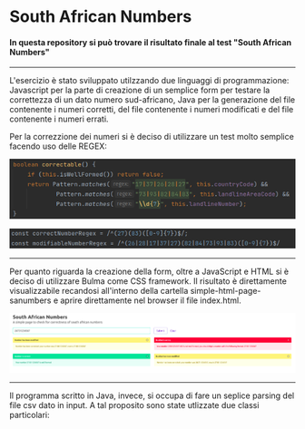 # South African Numbers

<h4> In questa repository si può trovare il risultato finale al test "South African Numbers" </h4>

***

<p> L'esercizio è stato sviluppato utilzzando due linguaggi di programmazione: Javascript per la parte di creazione di un semplice form per testare la correttezza di un dato numero sud-africano, Java per la generazione del file contenente i numeri corretti, del file contenente i numeri modificati e del file contenente i numeri errati. </p>

<p> Per la correzzione dei numeri si è deciso di utilizzare un test molto semplice facendo uso delle REGEX: </p>

![coorectable function](https://github.com/MinusLee/southAfricanNumbers/blob/master/correctable.png "REGEX per il programma Java")

![correctable function js](https://github.com/MinusLee/southAfricanNumbers/blob/master/js-correctable.png "REGEX per il programma JavaScript")

***

<p> Per quanto riguarda la creazione della form, oltre a JavaScript e HTML si è deciso di utilizzare Bulma come CSS framework. Il risultato è direttamente visualizzabile recandosi all'interno della cartella simple-html-page-sanumbers e aprire direttamente nel browser il file index.html. </p>

![anteprima form](https://github.com/MinusLee/southAfricanNumbers/blob/master/anteprima-form.png)

***

<p> Il programma scritto in Java, invece, si occupa di fare un seplice parsing del file csv dato in input. A tal proposito sono state utlizzate due classi particolari:  </p>
